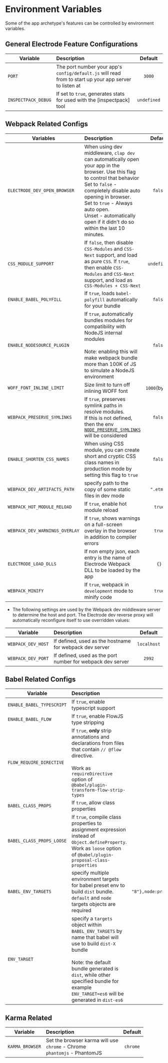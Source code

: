 # Environment Variables

Some of the app archetype's features can be controlled by environment variables.

## General Electrode Feature Configurations

| Variable            |                                              Description                                               |     Default |
| ------------------- | :---------------------------------------------------------------------------------------------------- | :----------: |
| `PORT`              | The port number your app's `config/default.js` will read from to start up your app server to listen at |      `3000` |
| `INSPECTPACK_DEBUG` |                 If set to `true`, generates stats for used with the [inspectpack] tool                 | `undefined` |

## Webpack Related Configs

| Variables                      |                                                                                                                                                                                                                                                                                                         Description                                                                                                                                                                                                                                                                                                          |       Default |
| ------------------------------ | :-------------------------------------------------------------------------------------------------------------------------------------------------------------------------------------------------------------------------------------------------------------------------------------------------------------------------------------------------------------------------------------------------------------------------------------------------------------------------------------------------------------------------------------------------------------------------------------------------------------------------- | :------------: |
| `ELECTRODE_DEV_OPEN_BROWSER`   |                                                                                                                                                      When using dev middleware, `clap dev` can automatically open your app in the browser. Use this flag to control that behavior <br> Set to `false` - completely disable auto opening in browser.<br> Set to `true` - Always auto open.<br> Unset - automatically open if it didn't do so within the last 10 minutes.                                                                                                                                                      |       `false` |
| `CSS_MODULE_SUPPORT`           |                                                                                                                                                                                                                   If `false`, then disable `CSS-Modules` and `CSS-Next` support, and load as pure `CSS`. If `true`, then enable `CSS-Modules` and `CSS-Next` support, and load as `CSS-Modules + CSS-Next`                                                                                                                                                                                                                   |   `undefined` |
| `ENABLE_BABEL_POLYFILL`        |                                                                                                                                                                                                                                                                               If `true`, loads `babel-polyfill` automatically for your bundle                                                                                                                                                                                                                                                                                |       `false` |
| `ENABLE_NODESOURCE_PLUGIN`     |                                                                                                                                                                                                              If `true`, automatically bundles modules for compatibility with NodeJS internal modules<br><br>Note: enabling this will make webpack bundle more than 100K of JS to simulate a NodeJS environment                                                                                                                                                                                                               |       `false` |
| `WOFF_FONT_INLINE_LIMIT`       |                                                                                                                                                                                                                                                                                          Size limit to turn off inlining WOFF font                                                                                                                                                                                                                                                                                           | `1000`(bytes) |
| `WEBPACK_PRESERVE_SYMLINKS`    |                                                                                                                                                                                                                                         If `true`, preserves symlink paths in resolve modules.<br>If this is not defined, then the env [`NODE_PRESERVE_SYMLINKS`] will be considered                                                                                                                                                                                                                                         |       `false` |
| `ENABLE_SHORTEN_CSS_NAMES`     |                                                                                                                                                                                                                                                  When using CSS module, you can create short and cryptic CSS class names in production mode by setting this flag to `true`                                                                                                                                                                                                                                                   |       `false` |
| `WEBPACK_DEV_ARTIFACTS_PATH`   |                                                                                                                                                                                                                                                                                  specify path to the copy of some static files in dev mode                                                                                                                                                                                                                                                                                   |     `".etmp"` |
| `WEBPACK_HOT_MODULE_RELOAD`    |                                                                                                                                                                                                                                                                                             If `true`, enable hot module reload                                                                                                                                                                                                                                                                                              |        `true` |
| `WEBPACK_DEV_WARNINGS_OVERLAY` |                                                                                                                                                                                                                                                               If `true`, shows warnings on a full-screen overlay in the browser in addition to compiler errors                                                                                                                                                                                                                                                               |        `true` |
| `ELECTRODE_LOAD_DLLS`          |                                                                                                                                                                                                                                                                  If non empty json, each entry is the name of Electrode Webpack DLL to be loaded by the app                                                                                                                                                                                                                                                                  |          `{}` |
| `WEBPACK_MINIFY`               |                                                                                                                                                                                                                                                                                   If `true`, webpack in `development` mode to minify code                                                                                                                                                                                                                                                                                    |        `true` |

- The following settings are used by the Webpack dev middleware server to determine the host and port. The Electrode dev reverse proxy will automatically reconfigure itself to use overridden values:

| Variable                    |                        Description                         |     Default |
| --------------------------- | :-------------------------------------------------------- | :----------: |
| `WEBPACK_DEV_HOST`          |  If defined, used as the hostname for webpack dev server   | `localhost` |
| `WEBPACK_DEV_PORT`          | If defined, used as the port number for webpack dev server |      `2992` |

## Babel Related Configs

| Variable                  |                                                                                                                      Description                                                                                                                      |                                                         Default |
| ------------------------- | :--------------------------------------------------------------------------------------------------------------------------------------------------------------------------------------------------------------------------------------------------- | :--------------------------------------------------------------: |
| `ENABLE_BABEL_TYPESCRIPT` |                                                                                                         If `true`, enable typescript support                                                                                                          |                                                         `false` |
| `ENABLE_BABEL_FLOW`       |                                                                                                        If `true`, enable FlowJS type stripping                                                                                                        |                                                          `true` |
| `FLOW_REQUIRE_DIRECTIVE`  |                                 If `true`, **only** strip annotations and declarations from files that contain `// @flow` directive. <br><br>Work as `requireDirective` option of `@babel/plugin-transform-flow-strip-types`                                  |                                                         `false` |
| `BABEL_CLASS_PROPS`       |                                                                                                           If `true`, allow class properties                                                                                                           |                                                         `false` |
| `BABEL_CLASS_PROPS_LOOSE` |                                         If `true`, compile class properties to assignment expression instead of `Object.defineProperty`. Work as `loose` option of `@babel/plugin-proposal-class-properties`                                          |                                                          `true` |
| `BABEL_ENV_TARGETS`       |                                                          specify multiple environment targets for babel preset env to build `dist` bundle. `default` and `node` targets objects are required                                                          | `{default: {ie: "8"},node:process.versions.node.split(".")[0]}` |
| `ENV_TARGET`              | specify a `targets` object within `BABEL_ENV_TARGETS` by name that babel will use to build `dist-X` bundle<br><br>Note: the default bundle generated is `dist`, while other specified bundle for example `ENV_TARGET=es6` will be generated in `dist-es6` |                                                     `"default"` |

## Karma Related

| Variable        |                                  Description                                   |  Default |
| --------------- | :---------------------------------------------------------------------------- | :-------: |
| `KARMA_BROWSER` | Set the browser karma will use<br>`chrome` - Chrome<br>`phantomjs` - PhantomJS | `chrome` |

[`node_preserve_symlinks`]: https://nodejs.org/docs/latest-v8.x/api/cli.html#cli_node_preserve_symlinks_1

